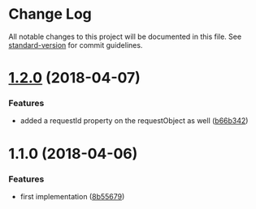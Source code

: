 # Change Log

All notable changes to this project will be documented in this file. See [standard-version](https://github.com/conventional-changelog/standard-version) for commit guidelines.

<a name="1.2.0"></a>
# [1.2.0](https://github.com/nicolaischmid/express-request-cuid/compare/v1.1.0...v1.2.0) (2018-04-07)


### Features

* added a requestId property on the requestObject as well ([b66b342](https://github.com/nicolaischmid/express-request-cuid/commit/b66b342))



<a name="1.1.0"></a>
# 1.1.0 (2018-04-06)


### Features

* first implementation ([8b55679](https://github.com/nicolaischmid/express-request-cuid/commit/8b55679))
